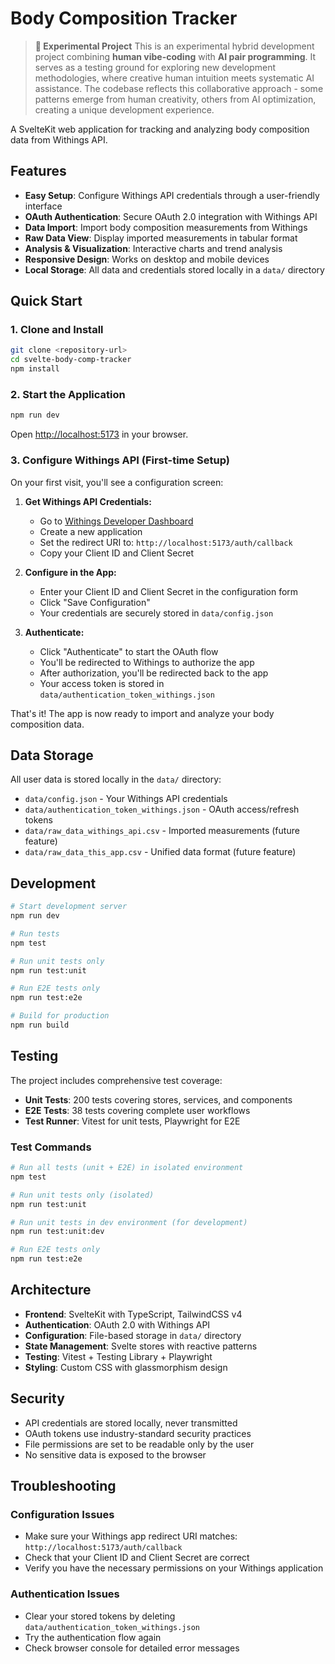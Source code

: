 # Body Composition Tracker

> **🧪 Experimental Project**
> This is an experimental hybrid development project combining **human vibe-coding** with **AI pair programming**. It serves as a testing ground for exploring new development methodologies, where creative human intuition meets systematic AI assistance. The codebase reflects this collaborative approach - some patterns emerge from human creativity, others from AI optimization, creating a unique development experience.

A SvelteKit web application for tracking and analyzing body composition data from Withings API.

## Features

- **Easy Setup**: Configure Withings API credentials through a user-friendly interface
- **OAuth Authentication**: Secure OAuth 2.0 integration with Withings API
- **Data Import**: Import body composition measurements from Withings
- **Raw Data View**: Display imported measurements in tabular format
- **Analysis & Visualization**: Interactive charts and trend analysis
- **Responsive Design**: Works on desktop and mobile devices
- **Local Storage**: All data and credentials stored locally in a `data/` directory

## Quick Start

### 1. Clone and Install

```bash
git clone <repository-url>
cd svelte-body-comp-tracker
npm install
```

### 2. Start the Application

```bash
npm run dev
```

Open [http://localhost:5173](http://localhost:5173) in your browser.

### 3. Configure Withings API (First-time Setup)

On your first visit, you'll see a configuration screen:

1. **Get Withings API Credentials:**

   - Go to [Withings Developer Dashboard](https://developer.withings.com/dashboard/)
   - Create a new application
   - Set the redirect URI to: `http://localhost:5173/auth/callback`
   - Copy your Client ID and Client Secret

2. **Configure in the App:**

   - Enter your Client ID and Client Secret in the configuration form
   - Click "Save Configuration"
   - Your credentials are securely stored in `data/config.json`

3. **Authenticate:**
   - Click "Authenticate" to start the OAuth flow
   - You'll be redirected to Withings to authorize the app
   - After authorization, you'll be redirected back to the app
   - Your access token is stored in `data/authentication_token_withings.json`

That's it! The app is now ready to import and analyze your body composition data.

## Data Storage

All user data is stored locally in the `data/` directory:

- `data/config.json` - Your Withings API credentials
- `data/authentication_token_withings.json` - OAuth access/refresh tokens
- `data/raw_data_withings_api.csv` - Imported measurements (future feature)
- `data/raw_data_this_app.csv` - Unified data format (future feature)

## Development

```bash
# Start development server
npm run dev

# Run tests
npm test

# Run unit tests only
npm run test:unit

# Run E2E tests only
npm run test:e2e

# Build for production
npm run build
```

## Testing

The project includes comprehensive test coverage:

- **Unit Tests**: 200 tests covering stores, services, and components
- **E2E Tests**: 38 tests covering complete user workflows
- **Test Runner**: Vitest for unit tests, Playwright for E2E

### Test Commands

```bash
# Run all tests (unit + E2E) in isolated environment
npm test

# Run unit tests only (isolated)
npm run test:unit

# Run unit tests in dev environment (for development)
npm run test:unit:dev

# Run E2E tests only
npm run test:e2e
```

## Architecture

- **Frontend**: SvelteKit with TypeScript, TailwindCSS v4
- **Authentication**: OAuth 2.0 with Withings API
- **Configuration**: File-based storage in `data/` directory
- **State Management**: Svelte stores with reactive patterns
- **Testing**: Vitest + Testing Library + Playwright
- **Styling**: Custom CSS with glassmorphism design

## Security

- API credentials are stored locally, never transmitted
- OAuth tokens use industry-standard security practices
- File permissions are set to be readable only by the user
- No sensitive data is exposed to the browser

## Troubleshooting

### Configuration Issues

- Make sure your Withings app redirect URI matches: `http://localhost:5173/auth/callback`
- Check that your Client ID and Client Secret are correct
- Verify you have the necessary permissions on your Withings application

### Authentication Issues

- Clear your stored tokens by deleting `data/authentication_token_withings.json`
- Try the authentication flow again
- Check browser console for detailed error messages
